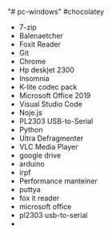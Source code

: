 "# pc-windows" 
#chocolatey
- 7-zip
- Balenaetcher
- Foxit Reader
- Git
- Chrome
- Hp deskjet 2300
- Insomnia
- K-lite codec pack
- Microsoft Office 2019
- Visual Studio Code
- Noje.js
- PL2303 USB-to-Serial
- Python
- Ultra Defragmenter
- VLC Media Player
- google drive
- arduino 
- irpf
- Performance manteiner
- puttya
- fox it reader
- microsoft office
- pl2303 usb-to-serial
- 
